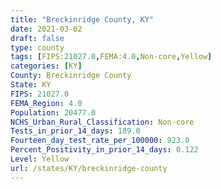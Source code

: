 ```yaml
---
title: "Breckinridge County, KY"
date: 2021-03-02
draft: false
type: county
tags: [FIPS:21027.0,FEMA:4.0,Non-core,Yellow]
categories: [KY]
County: Breckinridge County
State: KY
FIPS: 21027.0
FEMA_Region: 4.0
Population: 20477.0
NCHS_Urban_Rural_Classification: Non-core
Tests_in_prior_14_days: 189.0
Fourteen_day_test_rate_per_100000: 923.0
Percent_Positivity_in_prior_14_days: 0.122
Level: Yellow
url: /states/KY/breckinridge-county
---
```



